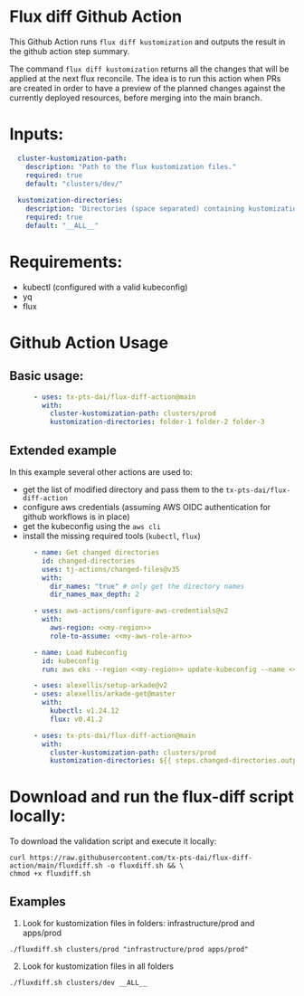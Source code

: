 # Flux diff Github Action

This Github Action runs `flux diff kustomization` and outputs the result in the github action step summary.

The command `flux diff kustomization` returns all the changes that will be applied at the next flux reconcile. The idea is to run this action when PRs are created in order to have a preview of the planned changes against the currently deployed resources, before merging into the main branch.

# Inputs:

```yaml
  cluster-kustomization-path:
    description: "Path to the flux kustomization files."
    required: true
    default: "clusters/dev/"
  
  kustomization-directories:
    description: 'Directories (space separated) containing kustomization files that are deployed by flux.'
    required: true
    default: "__ALL__"
```
# Requirements:

- kubectl (configured with a valid kubeconfig)
- yq
- flux

# Github Action Usage

## Basic usage:

```yaml
      - uses: tx-pts-dai/flux-diff-action@main
        with:
          cluster-kustomization-path: clusters/prod
          kustomization-directories: folder-1 folder-2 folder-3
```

## Extended example

In this example several other actions are used to: 

- get the list of modified directory and pass them to the `tx-pts-dai/flux-diff-action`
- configure aws credentials (assuming AWS OIDC authentication for github workflows is in place)
- get the kubeconfig using the `aws cli`
- install the missing required tools (`kubectl`, `flux`)

```yaml
      - name: Get changed directories
        id: changed-directories
        uses: tj-actions/changed-files@v35
        with:
          dir_names: "true" # only get the directory names
          dir_names_max_depth: 2

      - uses: aws-actions/configure-aws-credentials@v2
        with:
          aws-region: <<my-region>>
          role-to-assume: <<my-aws-role-arn>>

      - name: Load Kubeconfig
        id: kubeconfig
        run: aws eks --region <<my-region>> update-kubeconfig --name <<my-cluster-name>>

      - uses: alexellis/setup-arkade@v2
      - uses: alexellis/arkade-get@master
        with:
          kubectl: v1.24.12
          flux: v0.41.2

      - uses: tx-pts-dai/flux-diff-action@main
        with:
          cluster-kustomization-path: clusters/prod
          kustomization-directories: ${{ steps.changed-directories.outputs.all_changed_files }}
```

# Download and run the flux-diff script locally:

To download the validation script and execute it locally:

```
curl https://raw.githubusercontent.com/tx-pts-dai/flux-diff-action/main/fluxdiff.sh -o fluxdiff.sh && \
chmod +x fluxdiff.sh
```
## Examples
1. Look for kustomization files in folders: infrastructure/prod and apps/prod 
```
./fluxdiff.sh clusters/prod "infrastructure/prod apps/prod"
```
2. Look for kustomization files in all folders
```
./fluxdiff.sh clusters/dev __ALL__
```
